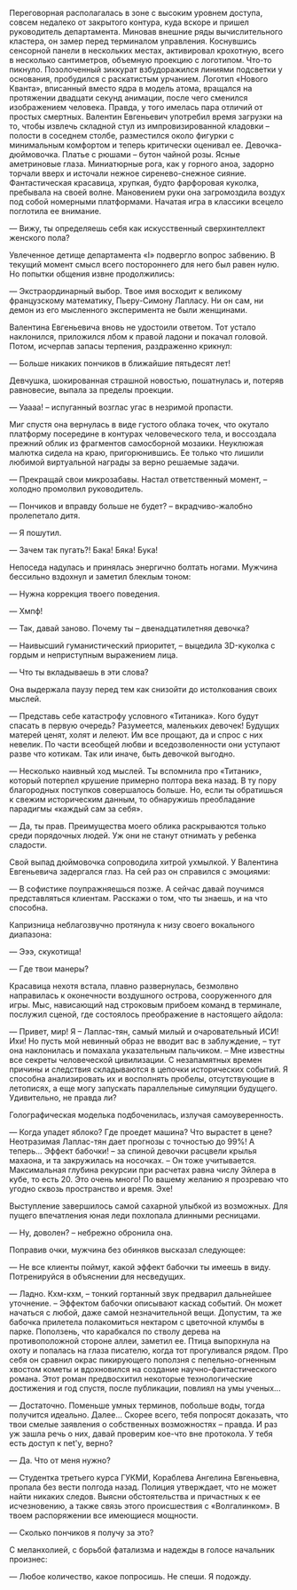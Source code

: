 Переговорная располагалась в зоне с высоким уровнем доступа, совсем недалеко от закрытого контура, куда вскоре и пришел руководитель департамента. Миновав внешние ряды вычислительного кластера, он замер перед терминалом управления. Коснувшись сенсорной панели в нескольких местах, активировал крохотную, всего в несколько сантиметров, объемную проекцию с логотипом. Что-то пикнуло. Позолоченный зиккурат взбудоражился линиями подсветки у основания, пробудился с раскатистым урчанием. Логотип «Нового Кванта», вписанный вместо ядра в модель атома, вращался на протяжении двадцати секунд анимации, после чего сменился изображением человека. Правда, у того имелась пара отличий от простых смертных. Валентин Евгеньевич употребил время загрузки на то, чтобы извлечь складной стул из импровизированной кладовки – полости в соседнем столбе, разместился около фигурки с минимальным комфортом и теперь критически оценивал ее. Девочка-дюймовочка. Платье с рюшами – бутон чайной розы. Ясные аметриновые глаза. Миниатюрные рога, как у горного аноа, задорно торчали вверх и источали нежное сиренево-снежное сияние. Фантастическая красавица, хрупкая, будто фарфоровая куколка, пребывала на своей волне. Мановением руки она загромоздила воздух под собой номерными платформами. Начатая игра в классики всецело поглотила ее внимание.

— Вижу, ты определяешь себя как искусственный сверхинтеллект женского пола?

Увлеченное детище департамента «I» подвергло вопрос забвению. В текущий момент смысл всего постороннего для него был равен нулю. Но попытки общения извне продолжились:

— Экстраординарный выбор. Твое имя восходит к великому французскому математику, Пьеру-Симону Лапласу. Ни он сам, ни демон из его мысленного эксперимента не были женщинами.

Валентина Евгеньевича вновь не удостоили ответом. Тот устало наклонился, приложился лбом к правой ладони и покачал головой. Потом, исчерпав запасы терпения, раздраженно крикнул:

— Больше никаких пончиков в ближайшие пятьдесят лет! 

Девчушка, шокированная страшной новостью, пошатнулась и, потеряв равновесие, выпала за пределы проекции.

— Уаааа! – испуганный возглас угас в незримой пропасти.

Миг спустя она вернулась в виде густого облака точек, что окутало платформу посередине в контурах человеческого тела, и воссоздала прежний облик из фрагментов самосборной мозаики. Неуклюжая малютка сидела на краю, пригорюнившись. Ее только что лишили любимой виртуальной награды за верно решаемые задачи.

— Прекращай свои микрозабавы. Настал ответственный момент, – холодно промолвил руководитель.

— Пончиков и вправду больше не будет? – вкрадчиво-жалобно пролепетало дитя.

— Я пошутил.

— Зачем так пугать?! Бака! Бяка! Бука!

Непоседа надулась и принялась энергично болтать ногами. Мужчина бессильно вздохнул и заметил блеклым тоном:

— Нужна коррекция твоего поведения.

— Хмпф!

— Так, давай заново. Почему ты – двенадцатилетняя девочка?

— Наивысший гуманистический приоритет, – выцедила 3D-куколка с гордым и неприступным выражением лица.

— Что ты вкладываешь в эти слова?

Она выдержала паузу перед тем как снизойти до истолкования своих мыслей.

— Представь себе катастрофу условного «Титаника». Кого будут спасать в первую очередь? Разумеется, маленьких девочек! Будущих матерей ценят, холят и лелеют. Им все прощают, да и спрос с них невелик. По части всеобщей любви и вседозволенности они уступают разве что котикам. Так или иначе, быть девочкой выгодно. 

— Несколько наивный ход мыслей. Ты вспомнила про «Титаник», который потерпел крушение примерно полтора века назад. В ту пору благородных поступков совершалось больше. Но, если ты обратишься к свежим историческим данным, то обнаружишь преобладание парадигмы «каждый сам за себя».

— Да, ты прав. Преимущества моего облика раскрываются только среди порядочных людей. Уж они не станут отнимать у ребенка сладости.

Свой выпад дюймовочка сопроводила хитрой ухмылкой. У Валентина Евгеньевича задергался глаз. На сей раз он справился с эмоциями:

— В софистике поупражняешься позже. А сейчас давай поучимся представляться клиентам. Расскажи о том, что ты знаешь, и на что способна.

Капризница неблагозвучно протянула к низу своего вокального диапазона:

— Эээ, скукотища!

— Где твои манеры?

Красавица нехотя встала, плавно развернулась, безмолвно направилась к оконечности воздушного острова, сооруженного для игры. Мыс, нависающий над строковым прибоем команд в терминале, послужил сценой, где состоялось преображение в настоящего айдола: 

— Привет, мир! Я – Лаплас-тян, самый милый и очаровательный ИСИ! Ихи! Но пусть мой невинный образ не вводит вас в заблуждение, – тут она наклонилась и помахала указательным пальчиком. – Мне известны все секреты человеческой цивилизации. С незапамятных времен причины и следствия складываются в цепочки исторических событий. Я способна анализировать их и восполнять пробелы, отсутствующие в летописях, а еще могу запускать параллельные симуляции будущего. Удивительно, не правда ли?

Голографическая моделька подбоченилась, излучая самоуверенность.

— Когда упадет яблоко? Где проедет машина? Что вырастет в цене? Неотразимая Лаплас-тян дает прогнозы с точностью до 99%! А теперь... Эффект бабочки! – за спиной девочки расцвели крылья махаона, и та закружилась на носочках. – Он тоже учитывается. Максимальная глубина рекурсии при расчетах равна числу Эйлера в кубе, то есть 20. Это очень много! По вашему желанию я прозреваю что угодно сквозь пространство и время. Эхе!

Выступление завершилось самой сахарной улыбкой из возможных. Для пущего впечатления юная леди похлопала длинными ресницами.

— Ну, доволен? – небрежно обронила она.

Поправив очки, мужчина без обиняков высказал следующее:

— Не все клиенты поймут, какой эффект бабочки ты имеешь в виду. Потренируйся в объяснении для несведущих.

— Ладно. Кхм-кхм, – тонкий гортанный звук предварил дальнейшее уточнение. – Эффектом бабочки описывают каскад событий. Он может начаться с любой, даже самой незначительной вещи. Допустим, та же бабочка прилетела полакомиться нектаром с цветочной клумбы в парке. Поползень, что карабкался по стволу дерева на противоположной стороне аллеи, заметил ее. Птица выпорхнула на охоту и попалась на глаза писателю, когда тот прогуливался рядом. Про себя он сравнил окрас пикирующего поползня с пепельно-огненным хвостом кометы и вдохновился на создание научно-фантастического романа. Этот роман предвосхитил некоторые технологические достижения и год спустя, после публикации, повлиял на умы ученых...

— Достаточно. Поменьше умных терминов, побольше воды, тогда получится идеально. Далее... Скорее всего, тебя попросят доказать, что твои смелые заявления о собственных возможностях – правда. И раз уж зашла речь о них, давай проверим кое-что вне протокола. У тебя есть доступ к net'у, верно? 

— Да. Что от меня нужно? 

— Студентка третьего курса ГУКМИ, Кораблева Ангелина Евгеньевна, пропала без вести полгода назад. Полиция утверждает, что не может найти никаких следов. Выясни обстоятельства и причастных к ее исчезновению, а также связь этого происшествия с «Волгалинком». В твоем распоряжении все имеющиеся мощности. 

— Сколько пончиков я получу за это?

С меланхолией, с борьбой фатализма и надежды в голосе начальник произнес:

— Любое количество, какое попросишь. Не спеши. Я подожду.